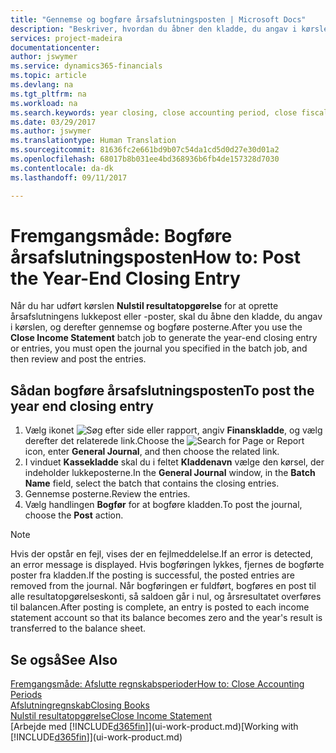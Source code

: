 ```yaml
---
title: "Gennemse og bogføre årsafslutningsposten | Microsoft Docs"
description: "Beskriver, hvordan du åbner den kladde, du angav i kørslen Nulstil resultatopgørelse, og derefter gennemser og bogfører årsafslutningsposten."
services: project-madeira
documentationcenter: 
author: jswymer
ms.service: dynamics365-financials
ms.topic: article
ms.devlang: na
ms.tgt_pltfrm: na
ms.workload: na
ms.search.keywords: year closing, close accounting period, close fiscal year, bank account detailed trial balance
ms.date: 03/29/2017
ms.author: jswymer
ms.translationtype: Human Translation
ms.sourcegitcommit: 81636fc2e661bd9b07c54da1cd5d0d27e30d01a2
ms.openlocfilehash: 68017b8b031ee4bd368936b6fb4de157328d7030
ms.contentlocale: da-dk
ms.lasthandoff: 09/11/2017

---
```

# <a name="how-to-post-the-year-end-closing-entry"></a><span data-ttu-id="acd6a-103">Fremgangsmåde: Bogføre årsafslutningsposten</span><span class="sxs-lookup"><span data-stu-id="acd6a-103">How to: Post the Year-End Closing Entry</span></span>
<span data-ttu-id="acd6a-104">Når du har udført kørslen **Nulstil resultatopgørelse** for at oprette årsafslutningens lukkepost eller -poster, skal du åbne den kladde, du angav i kørslen, og derefter gennemse og bogføre posterne.</span><span class="sxs-lookup"><span data-stu-id="acd6a-104">After you use the **Close Income Statement** batch job to generate the year-end closing entry or entries, you must open the journal you specified in the batch job, and then review and post the entries.</span></span>

## <a name="to-post-the-year-end-closing-entry"></a><span data-ttu-id="acd6a-105">Sådan bogføre årsafslutningsposten</span><span class="sxs-lookup"><span data-stu-id="acd6a-105">To post the year end closing entry</span></span>
1. <span data-ttu-id="acd6a-106">Vælg ikonet ![Søg efter side eller rapport](media/ui-search/search_small.png "Ikonet Søg efter side eller rapport"), angiv **Finanskladde**, og vælg derefter det relaterede link.</span><span class="sxs-lookup"><span data-stu-id="acd6a-106">Choose the ![Search for Page or Report](media/ui-search/search_small.png "Search for Page or Report icon") icon, enter **General Journal**, and then choose the related link.</span></span>
2. <span data-ttu-id="acd6a-107">I vinduet **Kassekladde** skal du i feltet **Kladdenavn** vælge den kørsel, der indeholder lukkeposterne.</span><span class="sxs-lookup"><span data-stu-id="acd6a-107">In the **General Journal** window, in the **Batch Name** field, select the batch that contains the closing entries.</span></span>
3. <span data-ttu-id="acd6a-108">Gennemse posterne.</span><span class="sxs-lookup"><span data-stu-id="acd6a-108">Review the entries.</span></span>
4. <span data-ttu-id="acd6a-109">Vælg handlingen **Bogfør** for at bogføre kladden.</span><span class="sxs-lookup"><span data-stu-id="acd6a-109">To post the journal, choose the **Post** action.</span></span>

> [!NOTE]  
>   <span data-ttu-id="acd6a-110">Hvis der opstår en fejl, vises der en fejlmeddelelse.</span><span class="sxs-lookup"><span data-stu-id="acd6a-110">If an error is detected, an error message is displayed.</span></span> <span data-ttu-id="acd6a-111">Hvis bogføringen lykkes, fjernes de bogførte poster fra kladden.</span><span class="sxs-lookup"><span data-stu-id="acd6a-111">If the posting is successful, the posted entries are removed from the journal.</span></span> <span data-ttu-id="acd6a-112">Når bogføringen er fuldført, bogføres en post til alle resultatopgørelseskonti, så saldoen går i nul, og årsresultatet overføres til balancen.</span><span class="sxs-lookup"><span data-stu-id="acd6a-112">After posting is complete, an entry is posted to each income statement account so that its balance becomes zero and the year's result is transferred to the balance sheet.</span></span>

## <a name="see-also"></a><span data-ttu-id="acd6a-113">Se også</span><span class="sxs-lookup"><span data-stu-id="acd6a-113">See Also</span></span>
[<span data-ttu-id="acd6a-114">Fremgangsmåde: Afslutte regnskabsperioder</span><span class="sxs-lookup"><span data-stu-id="acd6a-114">How to: Close Accounting Periods</span></span>](year-close-account-periods.md)  
[<span data-ttu-id="acd6a-115">Afslutningregnskab</span><span class="sxs-lookup"><span data-stu-id="acd6a-115">Closing Books</span></span>](year-close-books.md)  
[<span data-ttu-id="acd6a-116">Nulstil resultatopgørelse</span><span class="sxs-lookup"><span data-stu-id="acd6a-116">Close Income Statement</span></span>](year-close-income-statement.md)  
<span data-ttu-id="acd6a-117">[Arbejde med [!INCLUDE[d365fin](includes/d365fin_md.md)]](ui-work-product.md)</span><span class="sxs-lookup"><span data-stu-id="acd6a-117">[Working with [!INCLUDE[d365fin](includes/d365fin_md.md)]](ui-work-product.md)</span></span>

